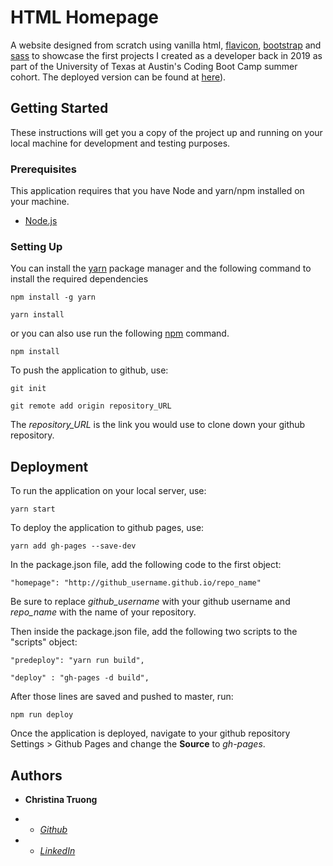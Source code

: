 
  

# HTML Homepage

  

A website designed from scratch using vanilla html, [flavicon](flaticon.com), [bootstrap](getbootstrap.com) and [sass]([sass-lang.com]) to showcase the first projects I created as a developer back in 2019 as part of the University of Texas at Austin's Coding Boot Camp summer cohort. The deployed version can be found at [here]([https://christinaqtruong.github.io/](https://christinaqtruong.github.io/))).

  

## Getting Started

  

These instructions will get you a copy of the project up and running on your local machine for development and testing purposes.

  


### Prerequisites

  

This application requires that you have Node and yarn/npm installed on your machine.

-  [Node.js]([https://nodejs.org/en/](https://nodejs.org/en/))


### Setting Up

You can install the [yarn]([https://yarnpkg.com/](https://yarnpkg.com/)) package manager and the following command to install the required dependencies

```
npm install -g yarn

yarn install
```

  

or you can also use run the following [npm](https://www.npmjs.com/) command.

```
npm install
```

To push the application to github, use:

````
git init

git remote add origin repository_URL
````

  

The *repository_URL* is the link you would use to clone down your github repository.

## Deployment

  

To run the application on your local server, use:

  
````
yarn start
````

To deploy the application to github pages, use:
````
yarn add gh-pages --save-dev
````

In the package.json file, add the following code to the first object:
````
"homepage": "http://github_username.github.io/repo_name"
````
Be sure to replace *github_username* with your github username and *repo_name* with the name of your repository.

Then inside the package.json file, add the following two scripts to the "scripts" object:
````
"predeploy": "yarn run build",

"deploy" : "gh-pages -d build",
````
  
After those lines are saved and pushed to master, run:

````
npm run deploy
````
Once the application is deployed, navigate to your github repository Settings > Github Pages and change the **Source** to *gh-pages*.

  
  

## Authors

  

*  **Christina Truong**

*  -  [*Github* ](github.com/christinaqtruong)

*  -  [*LinkedIn* ](linkedin.com/in/christinaqtruong)